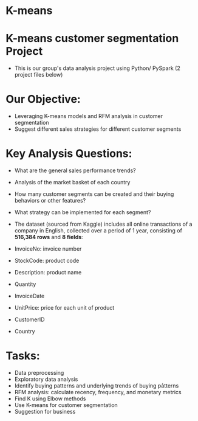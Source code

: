 # K-means
# K-means customer segmentation Project

- This is our group's data analysis project using Python/ PySpark (2 project files below)
# Our Objective:
- Leveraging K-means models and RFM analysis in customer segmentation
- Suggest different sales strategies for different customer segments
# Key Analysis Questions:
- What are the general sales performance trends?
- Analysis of the market basket of each country
- How many customer segments can be created and their buying behaviors or other features?
- What strategy can be implemented for each segment?

- The dataset (sourced from Kaggle) includes all online transactions of a company in English, collected over a period of 1 year, consisting of **516,384 rows** and **8 fields**:
- InvoiceNo: invoice number
- StockCode: product code
- Description: product name
- Quantity
- InvoiceDate
- UnitPrice: price for each unit of product
- CustomerID
- Country

# Tasks:
- Data preprocessing
- Exploratory data analysis
- Identify buying patterns and underlying trends of buying pảtterns
- RFM analysis: calculate recency, frequency, and monetary metrics
- Find K using Elbow methods
- Use K-means for customer segmentation
- Suggestion for business

